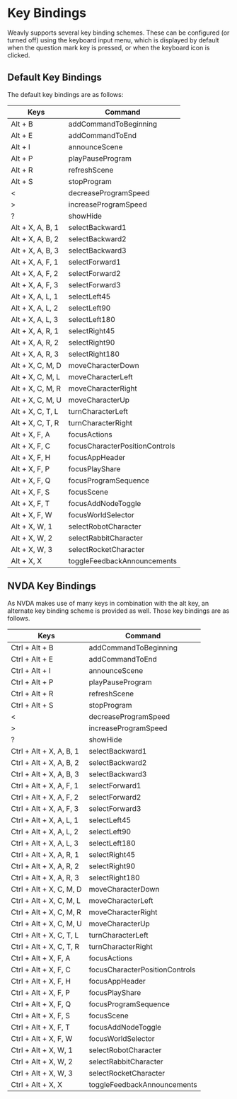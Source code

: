 # Key Bindings

Weavly supports several key binding schemes.  These can be configured (or turned
off) using the keyboard input menu, which is displayed by default when the
question mark key is pressed, or when the keyboard icon is clicked.

## Default Key Bindings

The default key bindings are as follows:

| Keys | Command |
| ---- | ------- |
| Alt + B | addCommandToBeginning |
| Alt + E | addCommandToEnd |
| Alt + I | announceScene |
| Alt + P | playPauseProgram |
| Alt + R | refreshScene |
| Alt + S | stopProgram |
| < | decreaseProgramSpeed |
| > | increaseProgramSpeed |
| ? | showHide |
| Alt + X, A, B, 1 | selectBackward1 |
| Alt + X, A, B, 2 | selectBackward2 |
| Alt + X, A, B, 3 | selectBackward3 |
| Alt + X, A, F, 1 | selectForward1 |
| Alt + X, A, F, 2 | selectForward2 |
| Alt + X, A, F, 3 | selectForward3 |
| Alt + X, A, L, 1 | selectLeft45 |
| Alt + X, A, L, 2 | selectLeft90 |
| Alt + X, A, L, 3 | selectLeft180 |
| Alt + X, A, R, 1 | selectRight45 |
| Alt + X, A, R, 2 | selectRight90 |
| Alt + X, A, R, 3 | selectRight180 |
| Alt + X, C, M, D | moveCharacterDown |
| Alt + X, C, M, L | moveCharacterLeft |
| Alt + X, C, M, R | moveCharacterRight |
| Alt + X, C, M, U | moveCharacterUp |
| Alt + X, C, T, L | turnCharacterLeft |
| Alt + X, C, T, R | turnCharacterRight |
| Alt + X, F, A | focusActions |
| Alt + X, F, C | focusCharacterPositionControls |
| Alt + X, F, H | focusAppHeader |
| Alt + X, F, P | focusPlayShare |
| Alt + X, F, Q | focusProgramSequence |
| Alt + X, F, S | focusScene |
| Alt + X, F, T | focusAddNodeToggle |
| Alt + X, F, W | focusWorldSelector |
| Alt + X, W, 1 | selectRobotCharacter |
| Alt + X, W, 2 | selectRabbitCharacter |
| Alt + X, W, 3 | selectRocketCharacter |
| Alt + X, X | toggleFeedbackAnnouncements |



## NVDA Key Bindings

As NVDA makes use of many keys in combination with the alt key, an alternate
key binding scheme is provided as well.  Those key bindings are as follows.


| Keys | Command |
| ---- | ------- |
| Ctrl + Alt + B | addCommandToBeginning |
| Ctrl + Alt + E | addCommandToEnd |
| Ctrl + Alt + I | announceScene |
| Ctrl + Alt + P | playPauseProgram |
| Ctrl + Alt + R | refreshScene |
| Ctrl + Alt + S | stopProgram |
| < | decreaseProgramSpeed |
| > | increaseProgramSpeed |
| ? | showHide |
| Ctrl + Alt + X, A, B, 1 | selectBackward1 |
| Ctrl + Alt + X, A, B, 2 | selectBackward2 |
| Ctrl + Alt + X, A, B, 3 | selectBackward3 |
| Ctrl + Alt + X, A, F, 1 | selectForward1 |
| Ctrl + Alt + X, A, F, 2 | selectForward2 |
| Ctrl + Alt + X, A, F, 3 | selectForward3 |
| Ctrl + Alt + X, A, L, 1 | selectLeft45 |
| Ctrl + Alt + X, A, L, 2 | selectLeft90 |
| Ctrl + Alt + X, A, L, 3 | selectLeft180 |
| Ctrl + Alt + X, A, R, 1 | selectRight45 |
| Ctrl + Alt + X, A, R, 2 | selectRight90 |
| Ctrl + Alt + X, A, R, 3 | selectRight180 |
| Ctrl + Alt + X, C, M, D | moveCharacterDown |
| Ctrl + Alt + X, C, M, L | moveCharacterLeft |
| Ctrl + Alt + X, C, M, R | moveCharacterRight |
| Ctrl + Alt + X, C, M, U | moveCharacterUp |
| Ctrl + Alt + X, C, T, L | turnCharacterLeft |
| Ctrl + Alt + X, C, T, R | turnCharacterRight |
| Ctrl + Alt + X, F, A | focusActions |
| Ctrl + Alt + X, F, C | focusCharacterPositionControls |
| Ctrl + Alt + X, F, H | focusAppHeader |
| Ctrl + Alt + X, F, P | focusPlayShare |
| Ctrl + Alt + X, F, Q | focusProgramSequence |
| Ctrl + Alt + X, F, S | focusScene |
| Ctrl + Alt + X, F, T | focusAddNodeToggle |
| Ctrl + Alt + X, F, W | focusWorldSelector |
| Ctrl + Alt + X, W, 1 | selectRobotCharacter |
| Ctrl + Alt + X, W, 2 | selectRabbitCharacter |
| Ctrl + Alt + X, W, 3 | selectRocketCharacter |
| Ctrl + Alt + X, X | toggleFeedbackAnnouncements |
